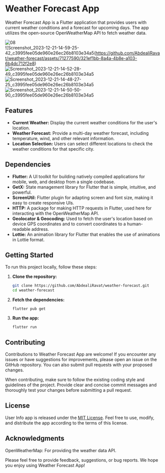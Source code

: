 # Weather Forecast App

Weather Forecast App is a Flutter application that provides users with current weather conditions and a forecast for upcoming days. The app utilizes the open-source OpenWeatherMap API to fetch weather data.

![08](https://github.com/AbdealiRavat/weather-forecast/assets/71277590/bedad5d5-774b-4d72-89de-29a901d72a51)     
![Screenshot_2023-12-21-14-59-25-42_c3995fee05de960e26ec26b8103e34a5(https://github.com/AbdealiRavat/weather-forecast/assets/71277590/321ef1bb-8a4a-4b8e-a103-6b4dc712f2e8) ![Screenshot_2023-12-21-14-52-28-49_c3995fee05de960e26ec26b8103e34a5](https://github.com/AbdealiRavat/weather-forecast/assets/71277590/10f4b18e-18ec-4308-9e5d-157eb66bec38) ![Screenshot_2023-12-21-14-48-27-25_c3995fee05de960e26ec26b8103e34a5](https://github.com/AbdealiRavat/weather-forecast/assets/71277590/58a9e487-cfa0-498e-9d00-24eb68017c2a) ![Screenshot_2023-12-21-14-50-50-90_c3995fee05de960e26ec26b8103e34a5](https://github.com/AbdealiRavat/weather-forecast/assets/71277590/14f9c6d6-cbe5-4d33-ae78-4e08d0fc7193)



## Features

- **Current Weather:** Display the current weather conditions for the user's location.
- **Weather Forecast:** Provide a multi-day weather forecast, including temperature, wind, and other relevant information.
- **Location Selection:** Users can select different locations to check the weather conditions for that specific city.

## Dependencies

- **Flutter:** A UI toolkit for building natively compiled applications for mobile, web, and desktop from a single codebase.
- **GetX:** State management library for Flutter that is simple, intuitive, and powerful.
- **ScreenUtil:** Flutter plugin for adapting screen and font size, making it easy to create responsive UIs.
- **HTTP:** A package for making HTTP requests in Flutter, used here for interacting with the OpenWeatherMap API.
- **Geolocator & Geocoding:** Used to fetch the user's location based on device GPS coordinates and to convert coordinates to a human-readable address.
- **Lottie:** An animation library for Flutter that enables the use of animations in Lottie format.


## Getting Started

To run this project locally, follow these steps:

1. **Clone the repository:**
   ```bash
   git clone https://github.com/AbdealiRavat/weather-forecast.git
   cd weather-forecast

2. **Fetch the dependencies:**
   ```
   flutter pub get
   ```
   
3. **Run the app:**
    
   ```
   flutter run
   ```

## Contributing

Contributions to Weather Forecast App are welcome! If you encounter any issues or have suggestions for improvements, please open an issue on the GitHub repository. You can also submit pull requests with your proposed changes.

When contributing, make sure to follow the existing coding style and guidelines of the project. Provide clear and concise commit messages and thoroughly test your changes before submitting a pull request.

## License

User Info app is released under the [MIT License](https://opensource.org/licenses/MIT). Feel free to use, modify, and distribute the app according to the terms of this license.

## Acknowledgments
OpenWeatherMap: For providing the weather data API.

Please feel free to provide feedback, suggestions, or bug reports. We hope you enjoy using Weather Forecast App!
